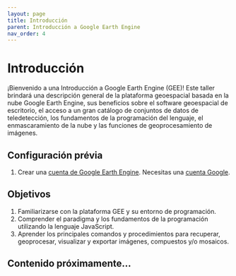 ```yaml
---
layout: page
title: Introducción
parent: Introducción a Google Earth Engine
nav_order: 4
---
```


# Introducción

¡Bienvenido a una Introducción a Google Earth Engine (GEE)! Este taller brindará una descripción general de la plataforma geoespacial basada en la nube Google Earth Engine, sus beneficios sobre el software geoespacial de escritorio, el acceso a un gran catálogo de conjuntos de datos de teledetección, los fundamentos de la programación del lenguaje, el enmascaramiento de la nube y las funciones de geoprocesamiento de imágenes.

## Configuración prévia

1. Crear una [cuenta de Google Earth Engine](https://code.earthengine.google.com/register). Necesitas una [cuenta Google](https://accounts.google.com/signup).

## Objetivos

1. Familiarizarse con la plataforma GEE y su entorno de programación.
2. Comprender el paradigma y los fundamentos de la programación utilizando la lenguaje JavaScript.
3. Aprender los principales comandos y procedimientos para recuperar, geoprocesar, visualizar y exportar imágenes, compuestos y/o mosaicos.

## Contenido próximamente...